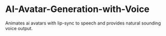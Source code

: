 # AI-Avatar-Generation-with-Voice
Animates ai avatars with lip-sync to speech and provides natural sounding voice output.
